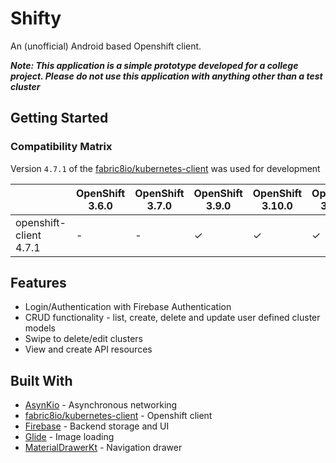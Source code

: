 # Shifty

An (unofficial) Android based Openshift client.

***Note: This application is a simple prototype developed for a college project. Please do not use this application with anything other than a test cluster***

## Getting Started

### Compatibility Matrix

Version `4.7.1` of the [fabric8io/kubernetes-client](https://github.com/fabric8io/kubernetes-client) was used for development

|                           | OpenShift  3.6.0 | OpenShift  3.7.0  | OpenShift  3.9.0  | OpenShift 3.10.0 | OpenShift 3.11.0 | OpenShift 4.1.0 | OpenShift 4.2.0 |
|---------------------------|------------------|-------------------|-------------------|------------------|------------------|-----------------|-----------------|
| openshift-client 4.7.1    | -                | -                 | ✓                 | ✓                | ✓                | ✓               | ✓               |

## Features

- Login/Authentication with Firebase Authentication
- CRUD functionality - list, create, delete and update user defined cluster models
- Swipe to delete/edit clusters
- View and create API resources

## Built With

- [AsynKio](https://github.com/CuriousNikhil/AsynKio) - Asynchronous networking
- [fabric8io/kubernetes-client](https://github.com/fabric8io/kubernetes-client) - Openshift client
- [Firebase](https://firebase.google.com/) - Backend storage and UI
- [Glide](https://github.com/bumptech/glide) - Image loading
- [MaterialDrawerKt](https://github.com/zsmb13/MaterialDrawerKt) - Navigation drawer

